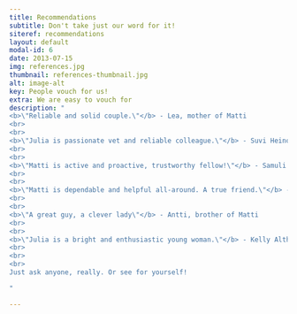 ```yaml
---
title: Recommendations
subtitle: Don't take just our word for it!
siteref: recommendations
layout: default
modal-id: 6
date: 2013-07-15
img: references.jpg
thumbnail: references-thumbnail.jpg
alt: image-alt
key: People vouch for us!
extra: We are easy to vouch for
description: "
<b>\"Reliable and solid couple.\"</b> - Lea, mother of Matti
<br>
<br>
<b>\"Julia is passionate vet and reliable colleague.\"</b> - Suvi Heinola, colleague and clinic owner
<br>
<br>
<b>\"Matti is active and proactive, trustworthy fellow!\"</b> - Samuli Nikkanen, superviser at CGI
<br>
<br>
<b>\"Matti is dependable and helpful all-around. A true friend.\"</b> - Heikki Nurmi, bestman
<br>
<br>
<b>\"A great guy, a clever lady\"</b> - Antti, brother of Matti
<br>
<br>
<b>\"Julia is a bright and enthusiastic young woman.\"</b> - Kelly Althaus, manager
<br>
<br>
<br>
Just ask anyone, really. Or see for yourself!

"

---
```

